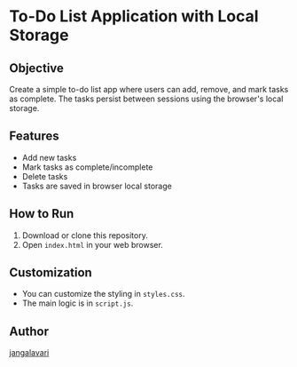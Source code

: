 # To-Do List Application with Local Storage

## Objective

Create a simple to-do list app where users can add, remove, and mark tasks as complete. The tasks persist between sessions using the browser's local storage.

## Features

- Add new tasks
- Mark tasks as complete/incomplete
- Delete tasks
- Tasks are saved in browser local storage

## How to Run

1. Download or clone this repository.
2. Open `index.html` in your web browser.

## Customization

- You can customize the styling in `styles.css`.
- The main logic is in `script.js`.

## Author

[jangalavari](https://github.com/jangalavari)